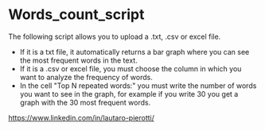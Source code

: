 # Words_count_script
The following script allows you to upload a .txt, .csv or excel file. 
* If it is a txt file, it automatically returns a bar graph where you can see the most frequent words in the text. 
* If it is a .csv or excel file, you must choose the column in which you want to analyze the frequency of words. 
* In the cell "Top N repeated words:" you must write the number of words you want to see in the graph, for example if you write 30 you get a graph with the 30 most frequent words. 

https://www.linkedin.com/in/lautaro-pierotti/
